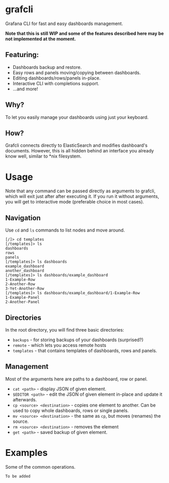 # grafcli
Grafana CLI for fast and easy dashboards management.

**Note that this is still WIP and some of the features described here may be not implemented at the moment.**

## Featuring:

* Dashboards backup and restore.
* Easy rows and panels moving/copying between dashboards.
* Editing dashboards/rows/panels in-place.
* Interactive CLI with completions support.
* ...and more!

## Why?

To let you easily manage your dashboards using just your keyboard.

## How?

Grafcli connects directly to ElasticSearch and modifies dashboard's documents. However, this is all hidden behind an interface you already know well, similar to *nix filesystem.

# Usage

Note that any command can be passed directly as arguments to grafcli, which will exit just after after executing it. If you run it without arguments, you will get to interactive mode (preferable choice in most cases).

## Navigation

Use `cd` and `ls` commands to list nodes and move around.

```
[/]> cd templates
[/templates]> ls
dashboards
rows
panels
[/templates]> ls dashboards
example_dashboard
another_dashboard
[/templates]> ls dashboards/example_dashboard
1-Example-Row
2-Another-Row
3-Yet-Another-Row
[/templates]> ls dashboards/example_dashboard/1-Example-Row
1-Example-Panel
2-Another-Panel
```

## Directories

In the root directory, you will find three basic directories:

* `backups` - for storing backups of your dashboards (surprised?)
* `remote` - which lets you access remote hosts
* `templates` - that contains templates of dashboards, rows and panels.

## Management

Most of the arguments here are paths to a dashboard, row or panel.

* `cat <path>` - display JSON of given element.
* `$EDITOR <path>` - edit the JSON of given element in-place and update it afterwards.
* `cp <source> <destination>` - copies one element to another. Can be used to copy whole dashboards, rows or single panels.
* `mv <source> <destination>` - the same as `cp`, but moves (renames) the source.
* `rm <source> <destination>` - removes the element
* `get <path>` - saved backup of given element.

# Examples

Some of the common operations.

```
To be added
```
